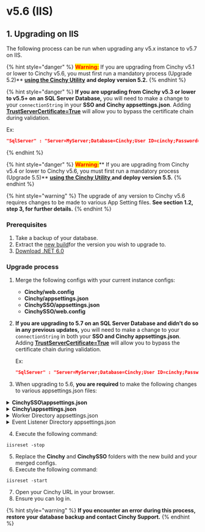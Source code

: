# v5.6 (IIS)

## 1. Upgrading on IIS

The following process can be run when upgrading any v5.x instance to v5.7 on IIS.

{% hint style="danger" %}
<mark style="color:red;">**Warning:**</mark> If you are upgrading from Cinchy v5.1 or lower to Cinchy v5.6, you must first run a mandatory process (Upgrade 5.2)** [**using the Cinchy Utility**](../cinchy-upgrade-utility.md) **and deploy version 5.2.**
{% endhint %}

{% hint style="danger" %}
**If you are upgrading from Cinchy v5.3 or lower to v5.5+ on an SQL Server Database,** you will need to make a change to your `connectionString` in your **SSO and Cinchy appsettings.json**. Adding [**TrustServerCertificate=True**](https://learn.microsoft.com/en-us/dotnet/api/system.data.sqlclient.sqlconnectionstringbuilder.trustservercertificate?view=dotnet-plat-ext-6.0) will allow you to bypass the certificate chain during validation.

Ex:

```json
"SqlServer" : "Server=MyServer;Database=Cinchy;User ID=cinchy;Password=password;Trusted_Connection=False;Connection Timeout=30;Min Pool Size=10;TrustServerCertificate=True"
```

{% endhint %}

{% hint style="danger" %}
<mark style="color:red;">**Warning:**</mark>** If you are upgrading from Cinchy v5.4 or lower to Cinchy v5.6, you must first run a mandatory process (Upgrade 5.5)** [**using the Cinchy Utility** ](../cinchy-upgrade-utility.md)**and deploy version 5.5.**
{% endhint %}

{% hint style="warning" %}
The upgrade of any version to Cinchy v5.6 requires changes to be made to various App Setting files. **See section 1.2, step 3, for further details.**
{% endhint %}

### Prerequisites

1. Take a backup of your database.
2. Extract the [new build](https://platform.docs.cinchy.com/deployment-guide/deployment-guides/deployment-planning-overview-and-checklist/deployment-prerequisites#4.1-access-the-artifacts)for the version you wish to upgrade to.
3. [Download .NET 6.0](https://dotnet.microsoft.com/en-us/download/dotnet/6.0)

### Upgrade process

1. Merge the following configs with your current instance configs:
   - **Cinchy/web.config**
   - **Cinchy/appsettings.json**
   - **CinchySSO/appsettings.json**
   - **CinchySSO/web.config**
2. **If you are upgrading to 5.7 on an SQL Server Database and didn't do so in any previous updates,** you will need to make a change to your `connectionString` in both your **SSO and Cinchy appsettings.json**. Adding [**TrustServerCertificate=True**](https://learn.microsoft.com/en-us/dotnet/api/system.data.sqlclient.sqlconnectionstringbuilder.trustservercertificate?view=dotnet-plat-ext-6.0) will allow you to bypass the certificate chain during validation.

   Ex:

   ```json
   "SqlServer" : "Server=MyServer;Database=Cinchy;User ID=cinchy;Password=password;Trusted_Connection=False;Connection Timeout=30;Min Pool Size=10;TrustServerCertificate=True"
   ```

3. When upgrading to 5.6, **you are required** to make the following changes to various appsettings.json files:

<details>

<summary><strong>CinchySSO\appsettings.json</strong></summary>

Navigate to your **CinchySSO\appsettings.json file** and make the following changes:

- <mark style="color:green;">ADD</mark> the following value:
  - **"StsPrivateOriginUri"** - This should be the private base URL used by the .well-known discovery. If left blank will match the request URL. /cinchysso
<!-- markdown-link-check-disable -->
```json
    "AppSettings": {
      "CinchyUri": "http://localhost",
      "CertificatePath": "C:\\inetpub\\wwwroot\\cinchysso\\cinchyidentitysrv.pfx",
      "CertificatePassword": "",
      "SAMLClientEntityId": "",
      "SAMLIDPEntityId": "",
      "SAMLMetadataXmlPath": "",
      "SAMLSSOServiceURL": "",
      "SAMLEncryptedCertificatePath": "",
      "SAMLEncryptedCertificatePassword": "",
      "SAMLSignCertificatePath": "",
      "SAMLSignCertificatePassword": "",
      "HstsMaxAge": 2592000,
      "HstsIncludeSubDomains": false,
      "HstsPreload": false,
      "SAMLSignCertificateMinAlgorithm": "",
      "SAMLSignCertificateSigningBehaviour": "",
      "AcsURLModule": "",
      "StsPublicOriginUri": "",
      // Add in the below "StsPrivateOriginUri".
      //This should be the private base URL used by the .well-known discovery.
      // If left blank will match the request URL. /cinchysso
      "StsPrivateOriginUri": "",
      "MaxRequestHeadersTotalSize": 65536,
      "MaxRequestBufferSize": 65536,
      "MaxRequestBodySize": -1,
      "MachineKeyXml": "",
      "DpApiKeyRingPath": "",
      "TlsVersion": "",
      "CinchyAccessTokenLifetime": "7.00:00:00",
      "DataChangeCallbackTimeout": 7,
      "RefreshCacheTimeInMin": 10,
      "DefaultExpirationCacheTimeInMin": 360,
      "DBType": "PostgreSQL"
```
<!-- markdown-link-check-enable -->
</details>

<details>

<summary><strong>Cinchy\appsettings.json</strong> </summary>

Navigate to your **Cinchy\appsettings.json file** and make the following changes:

- <mark style="color:red;">REMOVE</mark> the following values:
  - "StsAuthorityUri"
  - "RequireHttpsMetadata"
- <mark style="color:green;">ADD</mark> the following values:
  - **"StsPrivateAuthorityUri"** - This should match your private Cinchy SSO URL.
  - **"StsPublicAuthorityUri"** - This should match your public Cinchy SSO URL.
  - **"CinchyPrivateUri"** - This should match your private Cinchy URL.
  - **"CinchyPublicUri"** - This should match your public Cinchy URL.

```json
    "AppSettings": {
    // Add the below "StsPrivateAuthorityUri" value.
    // This should match your private Cinchy SSO URL.
      "StsPrivateAuthorityUri": "",
   // Add the below "StsPublicAuthorityUri" value.
   // This should match your public Cinchy SSO URL.
      "StsPublicAuthorityUri": "",
   // Add the below "CinchyPrivateUri" value.
   // This should match your private Cinchy URL.
      "CinchyPrivateUri": "",
   // Add the below "CinchyPublicUri" value.
   // This should match your public Cinchy URL.
      "CinchyPublicUri": "",
      "AllowLogFileDownload": false,
      "LogDirectoryPath": "C:\\CinchyLogs\\CinchyWeb",
      "SSOLogPath": "C:\\CinchyLogs\\CinchySSO\\log.json",
      "UseHttps": true,
      "HstsMaxAge": 2592000,
      "HstsIncludeSubDomains": false,
      "HstsPreload": false,
      "TlsVersion": "",
      "RouteDebuggerEnabled": false,
      "RefreshCacheTimeInMin": 10,
      "DefaultExpirationCacheTimeInMin": 360,
      "DBType": "PostgreSQL",
      "StorageType": "Local", // Local | S3 | AzureBlobStorage
      "MaxRequestBodySize": 1073741824 // 1gb
    },
```

</details>

<details>

<summary>Worker Directory appsettings.json</summary>

Navigate to your **appsettings.json file within your Cinchy Worker directory** and make the following changes:

- <mark style="color:green;">ADD</mark> a new section titled **CinchyClientSettings**, following the below code snippet as a guide:

```json
{
  "CinchyClientSettings": {
    "Url": "",      // Cinchy Url
    "Username": "", // For Cinchy v4 only, remove otherwise
    "Password": ""  // For Cinchy v5, this should be the password for the user connections@cinchy.com. For v4 this will be the desired user's password.
  },
```

- <mark style="color:red;">REMOVE</mark> the following:
  - **"AuthServiceDomain"**
  - **"UseHttps"**

</details>

<details>

<summary>Event Listener Directory appsettings.json</summary>

Navigate to your **appsettings.json file within your Cinchy Listener directory** and make the following changes:

- <mark style="color:green;">ADD</mark> a new section titled **CinchyClientSettings**, following the below code snippet as a guide:

```json
  "CinchyClientSettings": {
    "Url": "", // Cinchy Url
    "Username": "", // For Cinchy v4, remove otherwise
    "Password": "" // For Cinchy v5, this should be the password for the user eventlistener@cinchy.com. For v4 this will be the desired user's password.
  }
```

- <mark style="color:red;">REMOVE</mark> the following:
  - **"StateFileLocation"**
  - **"Path"**

</details>

4. Execute the following command:

```
iisreset -stop
```

5. Replace the **Cinchy** and **CinchySSO** folders with the new build and your merged configs.
6. Execute the following command:

```
iisreset -start
```

7. Open your Cinchy URL in your browser.
8. Ensure you can log in.

{% hint style="warning" %}
**If you encounter an error during this process, restore your database backup and contact Cinchy Support.**
{% endhint %}
